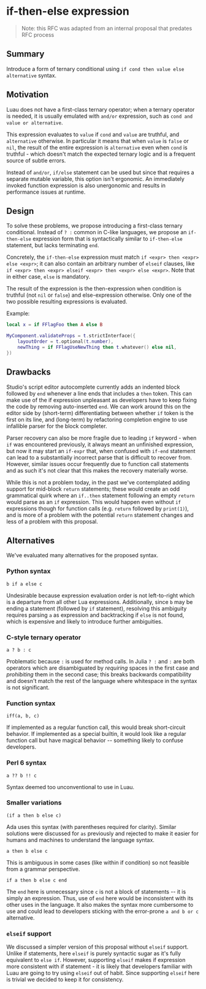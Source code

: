 # if-then-else expression

> Note: this RFC was adapted from an internal proposal that predates RFC process

## Summary

Introduce a form of ternary conditional using `if cond then value else alternative` syntax.

## Motivation

Luau does not have a first-class ternary operator; when a ternary operator is needed, it is usually emulated with `and/or` expression, such as `cond and value or alternative`.

This expression evaluates to `value` if `cond` and `value` are truthful, and `alternative` otherwise. In particular it means that when `value` is `false` or `nil`, the result of the entire expression is `alternative` even when `cond` is truthful - which doesn't match the expected ternary logic and is a frequent source of subtle errors.

Instead of `and/or`, `if/else` statement can be used but since that requires a separate mutable variable, this option isn't ergonomic. An immediately invoked function expression is also unergonomic and results in performance issues at runtime.

## Design

To solve these problems, we propose introducing a first-class ternary conditional. Instead of `? :` common in C-like languages, we propose an `if-then-else` expression form that is syntactically similar to `if-then-else` statement, but lacks terminating `end`.

Concretely, the `if-then-else` expression must match `if <expr> then <expr> else <expr>`; it can also contain an arbitrary number of `elseif` clauses, like `if <expr> then <expr> elseif <expr> then <expr> else <expr>`. Note that in either case, `else` is mandatory.

The result of the expression is the then-expression when condition is truthful (not `nil` or `false`) and else-expression otherwise. Only one of the two possible resulting expressions is evaluated.

Example:

```lua
local x = if FFlagFoo then A else B

MyComponent.validateProps = t.strictInterface({
	layoutOrder = t.optional(t.number),
	newThing = if FFlagUseNewThing then t.whatever() else nil,
})
```

## Drawbacks

Studio's script editor autocomplete currently adds an indented block followed by `end` whenever a line ends that includes a `then` token. This can make use of the if expression unpleasant as developers have to keep fixing the code by removing auto-inserted `end`. We can work around this on the editor side by (short-term) differentiating between whether `if` token is the first on its line, and (long-term) by refactoring completion engine to use infallible parser for the block completer.

Parser recovery can also be more fragile due to leading `if` keyword - when `if` was encountered previously, it always meant an unfinished expression, but now it may start an `if-expr` that, when confused with `if-end` statement can lead to a substantially incorrect parse that is difficult to recover from. However, similar issues occur frequently due to function call statements and as such it's not clear that this makes the recovery materially worse.

While this is not a problem today, in the past we've contemplated adding support for mid-block `return` statements; these would create an odd grammatical quirk where an `if..then` statement following an empty `return` would parse as an `if` expression. This would happen even without `if` expressions though for function calls (e.g. `return` followed by `print(1)`), and is more of a problem with the potential `return` statement changes and less of a problem with this proposal.

## Alternatives

We've evaluated many alternatives for the proposed syntax.

### Python syntax
```
b if a else c
```
Undesirable because expression evaluation order is not left-to-right which is a departure from all other Lua expressions. Additionally, since `b` may be ending a statement (followed by `if` statement), resolving this ambiguity requires parsing `a` as expression and backtracking if `else` is not found, which is expensive and likely to introduce further ambiguities.

### C-style ternary operator
```
a ? b : c
```
Problematic because `:` is used for method calls. In Julia `? :` and `:` are both operators which are disambiguated by _requiring_ spaces in the first case and _prohibiting_ them in the second case; this breaks backwards compatibility and doesn't match the rest of the language where whitespace in the syntax is not significant.

### Function syntax
```
iff(a, b, c)
```
If implemented as a regular function call, this would break short-circuit behavior. If implemented as a special builtin, it would look like a regular function call but have magical behavior -- something likely to confuse developers.

### Perl 6 syntax
```
a ?? b !! c
```
Syntax deemed too unconventional to use in Luau.

### Smaller variations
```
(if a then b else c)
```
Ada uses this syntax (with parentheses required for clarity). Similar solutions were discussed for `as` previously and rejected to make it easier for humans and machines to understand the language syntax.

```
a then b else c
```
This is ambiguous in some cases (like within if condition) so not feasible from a grammar perspective.

```
if a then b else c end
```
The `end` here is unnecessary since `c` is not a block of statements -- it is simply an expression. Thus, use of `end` here would be inconsistent with its other uses in the language. It also makes the syntax more cumbersome to use and could lead to developers sticking with the error-prone `a and b or c` alternative.

### `elseif` support

We discussed a simpler version of this proposal without `elseif` support. Unlike if statements, here `elseif` is purely syntactic sugar as it's fully equivalent to `else if`. However, supporting `elseif` makes if expression more consistent with if statement - it is likely that developers familiar with Luau are going to try using `elseif` out of habit. Since supporting `elseif` here is trivial we decided to keep it for consistency.
